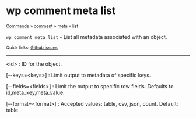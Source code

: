 # wp comment meta list

<small>[Commands](/commands/) &raquo; [comment](/commands/comment/) &raquo; [meta](/commands/comment/meta/) &raquo; list</small>

`wp comment meta list` - List all metadata associated with an object.

<small>Quick links: <a href="https://github.com/wp-cli/wp-cli/issues?q=is%3Aopen+label%3Acommand%3Acomment-meta-list+sort%3Aupdated-desc">Github issues</a></small>

<hr />

&lt;id&gt;
: ID for the object.

[\--keys=&lt;keys&gt;]
: Limit output to metadata of specific keys.

[\--fields=&lt;fields&gt;]
: Limit the output to specific row fields. Defaults to id,meta_key,meta_value.

[\--format=&lt;format&gt;]
: Accepted values: table, csv, json, count. Default: table



